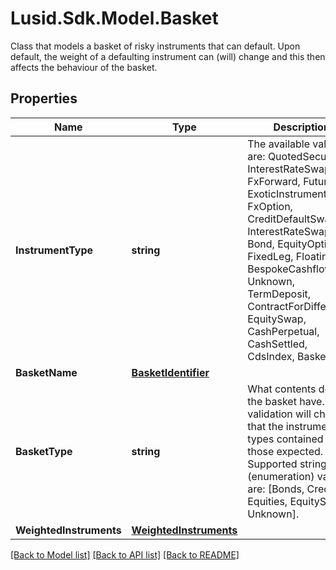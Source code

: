 # Lusid.Sdk.Model.Basket
Class that models a basket of risky instruments that can default.  Upon default, the weight of a defaulting instrument can (will) change and this then affects the behaviour of the basket.

## Properties

Name | Type | Description | Notes
------------ | ------------- | ------------- | -------------
**InstrumentType** | **string** | The available values are: QuotedSecurity, InterestRateSwap, FxForward, Future, ExoticInstrument, FxOption, CreditDefaultSwap, InterestRateSwaption, Bond, EquityOption, FixedLeg, FloatingLeg, BespokeCashflowLeg, Unknown, TermDeposit, ContractForDifference, EquitySwap, CashPerpetual, CashSettled, CdsIndex, Basket | 
**BasketName** | [**BasketIdentifier**](BasketIdentifier.md) |  | 
**BasketType** | **string** | What contents does the basket have. The validation will check that the instrument types contained match those expected.  Supported string (enumeration) values are: [Bonds, Credits, Equities, EquitySwap, Unknown]. | 
**WeightedInstruments** | [**WeightedInstruments**](WeightedInstruments.md) |  | 

[[Back to Model list]](../README.md#documentation-for-models) [[Back to API list]](../README.md#documentation-for-api-endpoints) [[Back to README]](../README.md)

